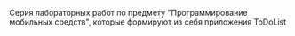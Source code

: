 Серия лабораторных работ по предмету "Программирование мобильных средств", которые формируют из себя приложения ToDoList
